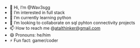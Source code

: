 - 👋 Hi, I’m @Wav3sgg
- 👀 I’m interested in full stack
- 🌱 I’m currently learning python
- 💞️ I’m looking to collaborate on sql pyhton connectivity projects
- 📫 How to reach me @atalthinker@gmail.com
- 😄 Pronouns: he/him
- ⚡ Fun fact: gamer/coder

<!---
Wav3sgg/Wav3sgg is a ✨ special ✨ repository because its `README.md` (this file) appears on your GitHub profile.
You can click the Preview link to take a look at your changes.
--->
